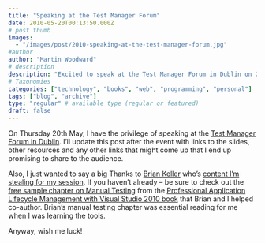 ```yaml
---
title: "Speaking at the Test Manager Forum"
date: 2010-05-20T00:13:50.000Z
# post thumb
images:
  - "/images/post/2010-speaking-at-the-test-manager-forum.jpg"
#author
author: "Martin Woodward"
# description
description: "Excited to speak at the Test Manager Forum in Dublin on 20th May, sharing insights and resources from the event soon."
# Taxonomies
categories: ["technology", "books", "web", "programming", "personal"]
tags: ["blog", "archive"]
type: "regular" # available type (regular or featured)
draft: false
---
```

On Thursday 20th May, I have the privilege of speaking at the [Test Manager Forum in Dublin](http://www.sqs-ire.com/testmanagerforum_dublin2010.php).  I’ll update this post after the event with links to the slides, other resources and any other links that might come up that I end up promising to share to the audience.  

Also, I just wanted to say a big Thanks to [Brian Keller](http://blogs.msdn.com/briankel/) who’s [content I’m stealing for my session](http://blogs.msdn.com/briankel/archive/2010/05/05/visual-studio-2010-alm-presentations-from-my-recent-roadshow.aspx).  If you haven’t already – be sure to check out the [free sample chapter on Manual Testing](http://media.wiley.com/product_data/excerpt/68/04704842/0470484268-2.pdf) from the [Professional Application Lifecycle Management with Visual Studio 2010 book](http://www.amazon.co.uk/gp/product/0470484268?ie=UTF8&tag=woodwardwebcom&linkCode=as2&camp=1634&creative=19450&creativeASIN=0470484268) that Brian and I helped co-author.  Brian’s manual testing chapter was essential reading for me when I was learning the tools.  

Anyway, wish me luck!